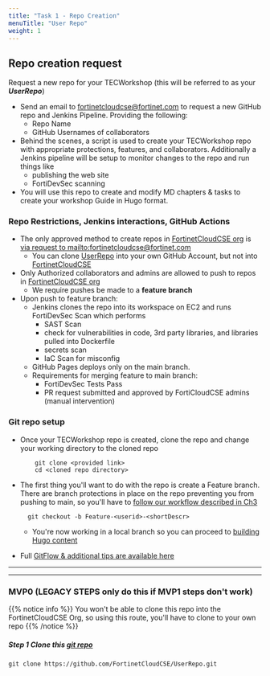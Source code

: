 ```yaml
---
title: "Task 1 - Repo Creation"
menuTitle: "User Repo"
weight: 1
---
```


## Repo creation request 

Request a new repo for your TECWorkshop (this will be referred to as your **_UserRepo_**)
   - Send an email to [fortinetcloudcse@fortinet.com](mailto:fortinetcloudcse@fortinet.com) to request a new GitHub repo and Jenkins Pipeline. Providing the following:
     - Repo Name <Fortinet-Product-CSP-Feature>
     - GitHub Usernames of collaborators
   - Behind the scenes, a script is used to create your TECWorkshop repo with appropriate protections, features, and collaborators.  Additionally a Jenkins pipeline will be setup to monitor changes to the repo and run things like 
     - publishing the web site
     - FortiDevSec scanning
  - You will use this repo to create and modify MD chapters & tasks to create your workshop Guide in Hugo format.

### Repo Restrictions, Jenkins interactions, GitHub Actions

- The only approved method to create repos in [FortinetCloudCSE org](https://github.com/FortinetCloudCSE) is [via request to mailto:fortinetcloudcse@fortinet.com](mailto:fortinetcloudcse@fortinet.com)
  - You can clone [UserRepo](https://github.com/FortinetCloudCSE/UserRepo) into your own GitHub Account, but not into [FortinetCloudCSE](https://github.com/FortinetCloudCSE) 
- Only Authorized collaborators and admins are allowed to push to repos in [FortinetCloudCSE org](https://github.com/FortinetCloudCSE) 
  - We require pushes be made to a **feature branch**
- Upon push to feature branch:
  - Jenkins clones the repo into its workspace on EC2 and runs FortiDevSec Scan which performs
    - SAST Scan
    - check for vulnerabilities in code, 3rd party libraries, and libraries pulled into Dockerfile
    - secrets scan 
    - IaC Scan for misconfig
  - GitHub Pages deploys only on the main branch.
  - Requirements for merging feature to main branch:
    - FortiDevSec Tests Pass
    - PR request submitted and approved by FortiCloudCSE admins (manual intervention)

### Git repo setup

- Once your TECWorkshop repo is created, clone the repo and change your working directory to the cloned repo

    ```shell
        git clone <provided link>
        cd <cloned repo directory>
    ```

- The first thing you'll want to do with the repo is create a Feature branch.  There are branch protections in place on the repo preventing you from pushing to main, so you'll have to [follow our workflow described in Ch3](../03chapter3/3_task2.html) 

    ```shell
      git checkout -b Feature-<userid>-<shortDescr>
    ```

    - You're now working in a local branch so you can proceed to [building Hugo content](../02hugo.html)  

- Full [GitFlow & additional tips are available here](../03chapter3/gitflow.html)

---
---


### MVP0 (LEGACY STEPS only do this if MVP1 steps don't work) 

{{% notice info %}} You won't be able to clone this repo into the FortinetCloudCSE Org, so using this route, you'll have to clone to your own repo {{% /notice %}}  

##### Step 1 Clone this [git repo](https://github.com/FortinetCloudCSE/UserRepo.git) 

```shell
git clone https://github.com/FortinetCloudCSE/UserRepo.git
```

